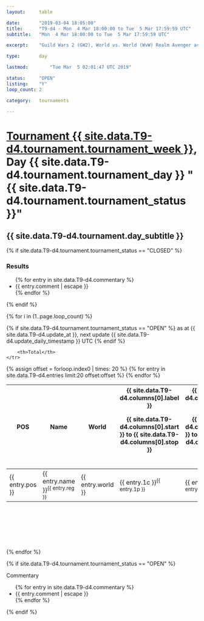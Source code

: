 ```yaml
---
layout: 	table

date: 		"2019-03-04 18:05:00"
title: 		"T9-d4 - Mon  4 Mar 18:00:00 to Tue  5 Mar 17:59:59 UTC"
subtitle: 	"Mon  4 Mar 18:00:00 to Tue  5 Mar 17:59:59 UTC"

excerpt:    "Guild Wars 2 (GW2), World vs. World (WvW) Realm Avenger achivement Tournament. \"Every Kill Counts\""

type:       day

lastmod: 		"Tue Mar  5 02:01:47 UTC 2019"

status:     "OPEN"
listing:    "Y"
loop_count: 2

category: 	tournaments

---
```

<div class="table_header">
    <h1><a href="{{ site.data.T9-d4.tournament.week_url }}">Tournament {{ site.data.T9-d4.tournament.tournament_week }}</a>, Day {{ site.data.T9-d4.tournament.tournament_day }} "{{ site.data.T9-d4.tournament.tournament_status }}"</h1>
    <h2>{{ site.data.T9-d4.tournament.day_subtitle }}</h2> 
</div>

{% if site.data.T9-d4.tournament.tournament_status == "CLOSED" %} 
<div class="commentary">
  <h3>Results</h3>
  <ul>
    {% for entry in site.data.T9-d4.commentary %}
    <li class="commentary_list">{{ entry.comment | escape }}</li>
    {% endfor %}
  </ul>
</div>
{% endif %}


{% for i in (1..page.loop_count) %}

{% if site.data.T9-d4.tournament.tournament_status == "OPEN" %} 
<span class="table_nextupdate">as at {{ site.data.T9-d4.update_at }}, next update {{ site.data.T9-d4.update_daily_timestamp }} UTC</span> 
{% endif %}

<table class="day_table">
  <colgroup>
    <col style="width:18px">
    <col style="width:55px">
    <col style="width:55px">
    <col style="width:12px">
    <col style="width:12px">
    <col style="width:12px">
    <col style="width:12px">
    <col style="width:12px">
    <col style="width:12px">
    <col style="width:12px">
    <col style="width:12px">
    <col style="width:12px">
    <col style="width:12px">
    <col style="width:12px">
    <col style="width:12px">
    <col style="width:12px">
    <col style="width:12px">
    <col style="width:12px">
    <col style="width:12px">
    <col style="width:12px">
    <col style="width:12px">
    <col style="width:12px">
    <col style="width:12px">
    <col style="width:12px">
    <col style="width:12px">
    <col style="width:12px">
    <col style="width:12px">
    <col style="width:18px">
  </colgroup>  
  <thead>
    <tr>
        <th>POS</th>
        <th class="AlignLeft">Name</th>
        <th class="AlignLeft">World</th>

<th><div class="label">{{ site.data.T9-d4.columns[0].label }}<p class="onhover">{{ site.data.T9-d4.columns[0].start }} to {{ site.data.T9-d4.columns[0].stop }}</p></div>​</th>
<th><div class="label">{{ site.data.T9-d4.columns[1].label }}<p class="onhover">{{ site.data.T9-d4.columns[1].start }} to {{ site.data.T9-d4.columns[1].stop }}</p></div>​</th>
<th><div class="label">{{ site.data.T9-d4.columns[2].label }}<p class="onhover">{{ site.data.T9-d4.columns[2].start }} to {{ site.data.T9-d4.columns[2].stop }}</p></div>​</th>
<th><div class="label">{{ site.data.T9-d4.columns[3].label }}<p class="onhover">{{ site.data.T9-d4.columns[3].start }} to {{ site.data.T9-d4.columns[3].stop }}</p></div>​</th>
<th><div class="label">{{ site.data.T9-d4.columns[4].label }}<p class="onhover">{{ site.data.T9-d4.columns[4].start }} to {{ site.data.T9-d4.columns[4].stop }}</p></div>​</th>
<th><div class="label">{{ site.data.T9-d4.columns[5].label }}<p class="onhover">{{ site.data.T9-d4.columns[5].start }} to {{ site.data.T9-d4.columns[5].stop }}</p></div>​</th>
<th><div class="label">{{ site.data.T9-d4.columns[6].label }}<p class="onhover">{{ site.data.T9-d4.columns[6].start }} to {{ site.data.T9-d4.columns[6].stop }}</p></div>​</th>
<th><div class="label">{{ site.data.T9-d4.columns[7].label }}<p class="onhover">{{ site.data.T9-d4.columns[7].start }} to {{ site.data.T9-d4.columns[7].stop }}</p></div>​</th>
<th><div class="label">{{ site.data.T9-d4.columns[8].label }}<p class="onhover">{{ site.data.T9-d4.columns[8].start }} to {{ site.data.T9-d4.columns[8].stop }}</p></div>​</th>
<th><div class="label">{{ site.data.T9-d4.columns[9].label }}<p class="onhover">{{ site.data.T9-d4.columns[9].start }} to {{ site.data.T9-d4.columns[9].stop }}</p></div>​</th>
<th><div class="label">{{ site.data.T9-d4.columns[10].label }}<p class="onhover">{{ site.data.T9-d4.columns[10].start }} to {{ site.data.T9-d4.columns[10].stop }}</p></div>​</th>

<th><div class="label">{{ site.data.T9-d4.columns[11].label }}<p class="onhover">{{ site.data.T9-d4.columns[11].start }} to {{ site.data.T9-d4.columns[11].stop }}</p></div>​</th>
<th><div class="label">{{ site.data.T9-d4.columns[12].label }}<p class="onhover">{{ site.data.T9-d4.columns[12].start }} to {{ site.data.T9-d4.columns[12].stop }}</p></div>​</th>
<th><div class="label">{{ site.data.T9-d4.columns[13].label }}<p class="onhover">{{ site.data.T9-d4.columns[13].start }} to {{ site.data.T9-d4.columns[13].stop }}</p></div>​</th>
<th><div class="label">{{ site.data.T9-d4.columns[14].label }}<p class="onhover">{{ site.data.T9-d4.columns[14].start }} to {{ site.data.T9-d4.columns[14].stop }}</p></div>​</th>
<th><div class="label">{{ site.data.T9-d4.columns[15].label }}<p class="onhover">{{ site.data.T9-d4.columns[15].start }} to {{ site.data.T9-d4.columns[15].stop }}</p></div>​</th>
<th><div class="label">{{ site.data.T9-d4.columns[16].label }}<p class="onhover">{{ site.data.T9-d4.columns[16].start }} to {{ site.data.T9-d4.columns[16].stop }}</p></div>​</th>
<th><div class="label">{{ site.data.T9-d4.columns[17].label }}<p class="onhover">{{ site.data.T9-d4.columns[17].start }} to {{ site.data.T9-d4.columns[17].stop }}</p></div>​</th>
<th><div class="label">{{ site.data.T9-d4.columns[18].label }}<p class="onhover">{{ site.data.T9-d4.columns[18].start }} to {{ site.data.T9-d4.columns[18].stop }}</p></div>​</th>
<th><div class="label">{{ site.data.T9-d4.columns[19].label }}<p class="onhover">{{ site.data.T9-d4.columns[19].start }} to {{ site.data.T9-d4.columns[19].stop }}</p></div>​</th>
<th><div class="label">{{ site.data.T9-d4.columns[20].label }}<p class="onhover">{{ site.data.T9-d4.columns[20].start }} to {{ site.data.T9-d4.columns[20].stop }}</p></div>​</th>

<th><div class="label">{{ site.data.T9-d4.columns[21].label }}<p class="onhover">{{ site.data.T9-d4.columns[21].start }} to {{ site.data.T9-d4.columns[21].stop }}</p></div>​</th>
<th><div class="label">{{ site.data.T9-d4.columns[22].label }}<p class="onhover">{{ site.data.T9-d4.columns[22].start }} to {{ site.data.T9-d4.columns[22].stop }}</p></div>​</th>
<th><div class="label">{{ site.data.T9-d4.columns[23].label }}<p class="onhover">{{ site.data.T9-d4.columns[23].start }} to {{ site.data.T9-d4.columns[23].stop }}</p></div>​</th>

        <th>Total</th>
    </tr>
  </thead>
  {% assign offset = forloop.index0 | times: 20 %}
<tbody>
{% for entry in site.data.T9-d4.entries limit:20 offset:offset %}
  <tr>
    <td class="pl{{ entry.pos }}">{{ entry.pos }}</td>
    <td class="AlignLeft">{{ entry.name }}<sup>{{ entry.reg }}</sup></td>
    <td class="AlignLeft">{{ entry.world }}</td>
    <td class="pl{{ entry.1p }}">{{ entry.1c }}<sup>{{ entry.1p }}</sup></td>
    <td class="pl{{ entry.2p }}">{{ entry.2c }}<sup>{{ entry.2p }}</sup></td>
    <td class="pl{{ entry.3p }}">{{ entry.3c }}<sup>{{ entry.3p }}</sup></td>
    <td class="pl{{ entry.4p }}">{{ entry.4c }}<sup>{{ entry.4p }}</sup></td>
    <td class="pl{{ entry.5p }}">{{ entry.5c }}<sup>{{ entry.5p }}</sup></td>
    <td class="pl{{ entry.6p }}">{{ entry.6c }}<sup>{{ entry.6p }}</sup></td>
    <td class="pl{{ entry.7p }}">{{ entry.7c }}<sup>{{ entry.7p }}</sup></td>
    <td class="pl{{ entry.8p }}">{{ entry.8c }}<sup>{{ entry.8p }}</sup></td>
    <td class="pl{{ entry.9p }}">{{ entry.9c }}<sup>{{ entry.9p }}</sup></td>
    <td class="pl{{ entry.10p }}">{{ entry.10c }}<sup>{{ entry.10p }}</sup></td>
    <td class="pl{{ entry.11p }}">{{ entry.11c }}<sup>{{ entry.11p }}</sup></td>
    <td class="pl{{ entry.12p }}">{{ entry.12c }}<sup>{{ entry.12p }}</sup></td>
    <td class="pl{{ entry.13p }}">{{ entry.13c }}<sup>{{ entry.13p }}</sup></td>
    <td class="pl{{ entry.14p }}">{{ entry.14c }}<sup>{{ entry.14p }}</sup></td>
    <td class="pl{{ entry.15p }}">{{ entry.15c }}<sup>{{ entry.15p }}</sup></td>
    <td class="pl{{ entry.16p }}">{{ entry.16c }}<sup>{{ entry.16p }}</sup></td>
    <td class="pl{{ entry.17p }}">{{ entry.17c }}<sup>{{ entry.17p }}</sup></td>
    <td class="pl{{ entry.18p }}">{{ entry.18c }}<sup>{{ entry.18p }}</sup></td>
    <td class="pl{{ entry.19p }}">{{ entry.19c }}<sup>{{ entry.19p }}</sup></td>
    <td class="pl{{ entry.20p }}">{{ entry.20c }}<sup>{{ entry.20p }}</sup></td>
    <td class="pl{{ entry.21p }}">{{ entry.21c }}<sup>{{ entry.21p }}</sup></td>
    <td class="pl{{ entry.22p }}">{{ entry.22c }}<sup>{{ entry.22p }}</sup></td>
    <td class="pl{{ entry.23p }}">{{ entry.23c }}<sup>{{ entry.23p }}</sup></td>
    <td class="pl{{ entry.24p }}">{{ entry.24c }}<sup>{{ entry.24p }}</sup></td>
    <td>{{ entry.total }}</td>
  </tr>
{% endfor %}  
</tbody>
</table>
<div class="leaderboard">
  <script async src="//pagead2.googlesyndication.com/pagead/js/adsbygoogle.js"></script>
  <!-- 728x90 -->
  <ins class="adsbygoogle"
       style="display:inline-block;width:728px;height:90px"
       data-ad-client="ca-pub-3274917281288240"
       data-ad-slot="3870538733"></ins>
  <script>
  (adsbygoogle = window.adsbygoogle || []).push({});
  </script>    
</div>
<br />
{% endfor %}

{% if site.data.T9-d4.tournament.tournament_status == "OPEN" %} 
<div class="commentary">
  <span class="commentary_title">Commentary</span>
  <ul>
    {% for entry in site.data.T9-d4.commentary %}
    <li class="commentary_list">{{ entry.comment | escape }}</li>
    {% endfor %}
  </ul>
</div>
{% endif %}


